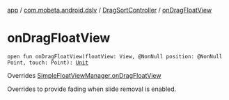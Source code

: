 [app](../../index.md) / [com.mobeta.android.dslv](../index.md) / [DragSortController](index.md) / [onDragFloatView](.)

# onDragFloatView

`open fun onDragFloatView(floatView: View, @NonNull position: @NonNull Point, touch: Point): `[`Unit`](https://kotlinlang.org/api/latest/jvm/stdlib/kotlin/-unit/index.html)

Overrides [SimpleFloatViewManager.onDragFloatView](../-simple-float-view-manager/on-drag-float-view.md)

Overrides to provide fading when slide removal is enabled.

